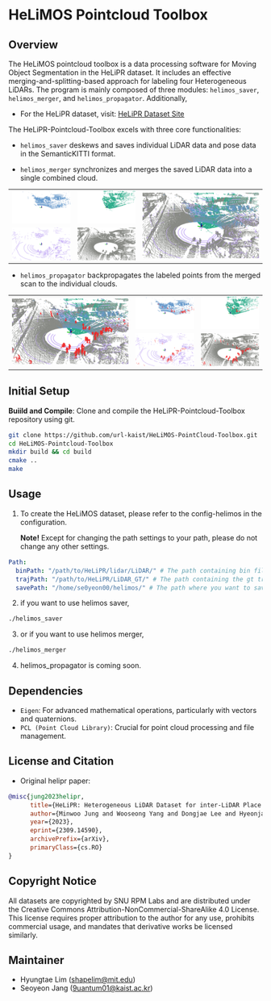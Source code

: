 # HeLiMOS Pointcloud Toolbox

## Overview
The HeLiMOS pointcloud toolbox is a data processing software for Moving Object Segmentation in the HeLiPR dataset. It includes an effective merging-and-splitting-based approach for labeling four Heterogeneous LiDARs. The program is mainly composed of three modules: `helimos_saver`, `helimos_merger`, and `helimos_propagator`.   Additionally, 

- For the HeLiPR dataset, visit: [HeLiPR Dataset Site](https://sites.google.com/view/heliprdataset)


The HeLiPR-Pointcloud-Toolbox excels with three core functionalities: 

- `helimos_saver` deskews and saves individual LiDAR data and pose data in the SemanticKITTI format.

- `helimos_merger` synchronizes and merges the saved LiDAR data into a single combined cloud.

<table align="center">
  <tr>
    <td><img src="image/pics_merger/Aeva.png" alt="Aeva" width="300"></td>
    <td><img src="image/pics_merger/livox.png" alt="livox" width="300"></td>
    <td rowspan="2"><img src="image/pics_merger/Merged.png" alt="Merged" width="600"></td>
  </tr>
  <tr>
    <td><img src="image/pics_merger/Velodyne.png" alt="Velodyne" width="300"></td>
    <td><img src="image/pics_merger/Ouster.png" alt="Ouster" width="300"></td>
  </tr>
</table>


- `helimos_propagator` backpropagates the labeled points from the merged scan to the individual clouds.

<table align="center">
  <tr>
    <td rowspan="2"><img src="image/pics_propagator/Merged_dyn.png" alt="Propagated" width="600"></td>
    <td><img src="image/pics_propagator/Aeva_dyn.png" alt="Aevadyn" width="300"></td>
    <td><img src="image/pics_propagator/Livox_dyn.png" alt="Livoxdyn 2" width="300"></td>
  </tr>
  <tr>
    <td><img src="image/pics_propagator/Velodyne_dyn.png" alt="Velodyn" width="300"></td>
    <td><img src="image/pics_propagator/Ouster_dyn.png" alt="OSdyn" width="300"></td>
  </tr>
</table>


## Initial Setup

**Buiild and Compile**: 
Clone and compile the HeLiPR-Pointcloud-Toolbox repository using git.
```bash
git clone https://github.com/url-kaist/HeLiMOS-PointCloud-Toolbox.git
cd HeLiMOS-Pointcloud-Toolbox
mkdir build && cd build
cmake ..
make
```



## Usage
1. To create the HeLiMOS dataset, please refer to the config-helimos in the configuration. 

    **Note!** Except for changing the path settings to your path, please do not change any other settings.

```yaml
Path:
  binPath: "/path/to/HeLiPR/lidar/LiDAR/" # The path containing bin file from HeLiPR dataset
  trajPath: "/path/to/HeLiPR/LiDAR_GT/" # The path containing the gt trajectory of the 4 LiDARs
  savePath: "/home/se0yeon00/helimos/" # The path where you want to save the data
```

2. if you want to use helimos saver,
```bash
./helimos_saver
```
3. or if you want to use helimos merger,
```bash
./helimos_merger
```
4. helimos_propagator is coming soon. 

## Dependencies
- `Eigen`: For advanced mathematical operations, particularly with vectors and quaternions.
- `PCL (Point Cloud Library)`: Crucial for point cloud processing and file management.

## License and Citation
- Original helipr paper: 

```bibtex
@misc{jung2023helipr,
      title={HeLiPR: Heterogeneous LiDAR Dataset for inter-LiDAR Place Recognition under Spatial and Temporal Variations}, 
      author={Minwoo Jung and Wooseong Yang and Dongjae Lee and Hyeonjae Gil and Giseop Kim and Ayoung Kim},
      year={2023},
      eprint={2309.14590},
      archivePrefix={arXiv},
      primaryClass={cs.RO}
}
```

## Copyright Notice
All datasets are copyrighted by SNU RPM Labs and are distributed under the Creative Commons Attribution-NonCommercial-ShareAlike 4.0 License. This license requires proper attribution to the author for any use, prohibits commercial usage, and mandates that derivative works be licensed similarly.

## Maintainer
- Hyungtae Lim (shapelim@mit.edu)
- Seoyeon Jang (9uantum01@kaist.ac.kr)
